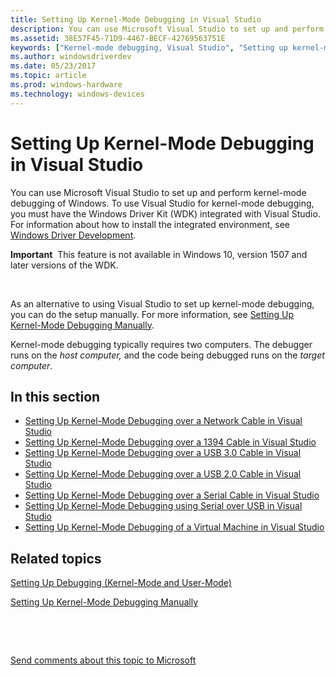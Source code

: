 ```yaml
---
title: Setting Up Kernel-Mode Debugging in Visual Studio
description: You can use Microsoft Visual Studio to set up and perform kernel-mode debugging of Windows.
ms.assetid: 38E57F45-71D9-4467-BECF-42769563751E
keywords: ["Kernel-mode debugging, Visual Studio", "Setting up kernel-mode debugging, Visual Studio"]
ms.author: windowsdriverdev
ms.date: 05/23/2017
ms.topic: article
ms.prod: windows-hardware
ms.technology: windows-devices
---
```


# <span id="debugger.setting_up_kernel-mode_debugging_in_visual_studio"></span>Setting Up Kernel-Mode Debugging in Visual Studio


You can use Microsoft Visual Studio to set up and perform kernel-mode debugging of Windows. To use Visual Studio for kernel-mode debugging, you must have the Windows Driver Kit (WDK) integrated with Visual Studio. For information about how to install the integrated environment, see [Windows Driver Development](http://go.microsoft.com/fwlink/p?linkid=301383).

**Important**  This feature is not available in Windows 10, version 1507 and later versions of the WDK.

 

As an alternative to using Visual Studio to set up kernel-mode debugging, you can do the setup manually. For more information, see [Setting Up Kernel-Mode Debugging Manually](setting-up-kernel-mode-debugging-in-windbg--cdb--or-ntsd.md).

Kernel-mode debugging typically requires two computers. The debugger runs on the *host computer,* and the code being debugged runs on the *target computer*.

## <span id="in_this_section"></span>In this section


-   [Setting Up Kernel-Mode Debugging over a Network Cable in Visual Studio](setting-up-a-network-debugging-connection-in-visual-studio.md)
-   [Setting Up Kernel-Mode Debugging over a 1394 Cable in Visual Studio](setting-up-a-1394-cable-connection-in-visual-studio.md)
-   [Setting Up Kernel-Mode Debugging over a USB 3.0 Cable in Visual Studio](setting-up-a-usb-3-0-cable-connection-in-visual-studio.md)
-   [Setting Up Kernel-Mode Debugging over a USB 2.0 Cable in Visual Studio](setting-up-a-usb-2-0-cable-connection-in-visual-studio.md)
-   [Setting Up Kernel-Mode Debugging over a Serial Cable in Visual Studio](setting-up-a-null-modem-cable-connection-in-visual-studio.md)
-   [Setting Up Kernel-Mode Debugging using Serial over USB in Visual Studio](setting-up-kernel-mode-debugging-using-serial-over-usb-in-visual-studio.md)
-   [Setting Up Kernel-Mode Debugging of a Virtual Machine in Visual Studio](setting-up-a-connection-to-a-virtual-machine-in-visual-studio.md)

## <span id="related_topics"></span>Related topics


[Setting Up Debugging (Kernel-Mode and User-Mode)](getting-set-up-for-debugging.md)

[Setting Up Kernel-Mode Debugging Manually](setting-up-kernel-mode-debugging-in-windbg--cdb--or-ntsd.md)

 

 

[Send comments about this topic to Microsoft](mailto:wsddocfb@microsoft.com?subject=Documentation%20feedback%20[debugger\debugger]:%20Setting%20Up%20Kernel-Mode%20Debugging%20in%20Visual%20Studio%20%20RELEASE:%20%285/15/2017%29&body=%0A%0APRIVACY%20STATEMENT%0A%0AWe%20use%20your%20feedback%20to%20improve%20the%20documentation.%20We%20don't%20use%20your%20email%20address%20for%20any%20other%20purpose,%20and%20we'll%20remove%20your%20email%20address%20from%20our%20system%20after%20the%20issue%20that%20you're%20reporting%20is%20fixed.%20While%20we're%20working%20to%20fix%20this%20issue,%20we%20might%20send%20you%20an%20email%20message%20to%20ask%20for%20more%20info.%20Later,%20we%20might%20also%20send%20you%20an%20email%20message%20to%20let%20you%20know%20that%20we've%20addressed%20your%20feedback.%0A%0AFor%20more%20info%20about%20Microsoft's%20privacy%20policy,%20see%20http://privacy.microsoft.com/default.aspx. "Send comments about this topic to Microsoft")





